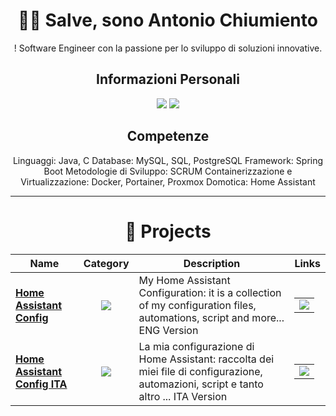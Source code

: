 <div align="center">

# 👨‍💻 **Salve, sono Antonio Chiumiento**
! 
Software Engineer con la passione per lo sviluppo di soluzioni innovative.

## Informazioni Personali
[![](https://img.shields.io/badge/-Linkedin-informational?style=for-the-badge&logo=linkedin&logoColor=white&color=2867B2)](https://linkedin.com/in/antoniochiumiento/)
[![](https://img.shields.io/badge/-Telegram-informational?style=for-the-badge&logo=telegram&logoColor=white&color=0088cc)](https://t.me/aincy)

## Competenze
Linguaggi: Java, C
Database: MySQL, SQL, PostgreSQL
Framework: Spring Boot
Metodologie di Sviluppo: SCRUM
Containerizzazione e Virtualizzazione: Docker, Portainer, Proxmox
Domotica: Home Assistant

<hr>

# 🚀 **Projects**

| Name | Category | Description | Links |
| --- | :---: | --- | --- |
| <a href="https://github.com/antoniochiumiento/Home-Assistant-Config"><b>Home Assistant Config</b></a> | [![](https://img.shields.io/badge/🔧-%20Tools-informational?style=flat&logoColor=white&color=9b59b6)]() | My Home Assistant Configuration:  it is a collection of my configuration files, automations, script and more... ENG Version | <table><tr><td> [![](https://img.shields.io/badge/--informational?style=flat&logo=github&logoColor=black&color=white)](https://github.com/antoniochiumiento/Home-Assistant-Config) </td></tr></table> |
| <a href="https://github.com/antoniochiumiento/Home-Assistant-Config-ITA"><b>Home Assistant Config ITA</b></a> | [![](https://img.shields.io/badge/🔧-%20Tools-informational?style=flat&logoColor=white&color=9b59b6)]() | La mia configurazione di Home Assistant:  raccolta dei miei file di configurazione, automazioni, script e tanto altro ... ITA Version | <table><tr><td> [![](https://img.shields.io/badge/--informational?style=flat&logo=github&logoColor=black&color=white)](https://github.com/antoniochiumiento/Home-Assistant-Config-ITA) </td></tr></table> |
